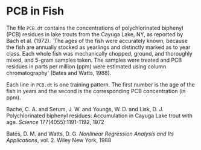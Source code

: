# PCB in Fish


The file `PCB.dt` contains the concentrations of polychlorinated
biphenyl (PCB) residues in lake trouts from the Cayuga Lake, NY, as
reported by Bach et al. (1972).  `The ages of the fish
were accurately known, because the fish are annually stocked as
yearlings and distinctly marked as to year class. Each whole fish was
mechanically chopped, ground, and thoroughly mixed, and 5-gram samples
taken. The samples were treated and PCB residues in parts per million
(ppm) were estimated using column chromatography'
(Bates and Watts, 1988).

Each line in `PCB.dt` is one training pattern.  The first
number is the age of the fish in years and the
second is the corresponding PCB
concentration (in ppm).



Bache, C. A. and Serum, J. W. and Youngs, W. D. and Lisk, D. J.
Polychlorinated biphenyl residues: Accumulation in Cayuga Lake trout with age. *Science* 177(4055):1191-1192, 1972

Bates, D. M. and Watts, D. G. *Nonlinear Regression Analysis and Its Applications*, vol. 2. Wiley New York, 1988

